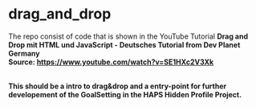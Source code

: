 # drag_and_drop

The repo consist of code that is shown in the YouTube Tutorial <b> Drag and Drop mit HTML und JavaScript - Deutsches Tutorial<b> from <b>Dev Planet Germany</b> <br>
Source: https://www.youtube.com/watch?v=SE1HXc2V3Xk
<br><br>

This should be a intro to drag&drop and a entry-point for further developement of the GoalSetting in the HAPS Hidden Profile Project.
